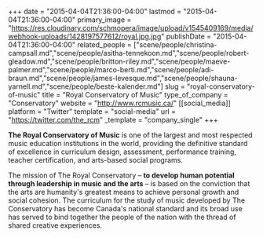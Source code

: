 +++
date = "2015-04-04T21:36:00-04:00"
lastmod = "2015-04-04T21:36:00-04:00"
primary_image = "https://res.cloudinary.com/schmopera/image/upload/v1545409169/media/webhook-uploads/1428197577612/royal.jpg.jpg"
publishDate = "2015-04-04T21:36:00-04:00"
related_people = ["scene/people/christina-campsall.md","scene/people/asitha-tennekoon.md","scene/people/robert-gleadow.md","scene/people/britton-riley.md","scene/people/maeve-palmer.md","scene/people/marco-berti.md","scene/people/adi-braun.md","scene/people/james-levesque.md","scene/people/shauna-yarnell.md","scene/people/beste-kalender.md"]
slug = "royal-conservatory-of-music"
title = "Royal Conservatory of Music"
type_of_company = "Conservatory"
website = "http://www.rcmusic.ca/"
[[social_media]]
platform = "Twitter"
template = "social-media"
url = "https://twitter.com/the_rcm"
_template = "company_single"
+++

<p>
	<b>The Royal Conservatory of Music</b> is one of the largest and most respected music education institutions in the world, providing the definitive standard of excellence in curriculum design, assessment, performance training, teacher certification, and arts-based social programs.
</p>
<p>
	The mission of The Royal Conservatory – <b>to develop human potential through leadership in music and the arts</b> – is based on the conviction that the arts are humanity's greatest means to achieve personal growth and social cohesion. The curriculum for the study of music developed by The Conservatory has become Canada's national standard and its broad use has served to bind together the people of the nation with the thread of shared creative experiences.
</p>
